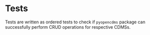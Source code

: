 # Tests

Tests are written as ordered tests to check if `pyopencdms` package can successfully perform CRUD operations for respective CDMSs.
